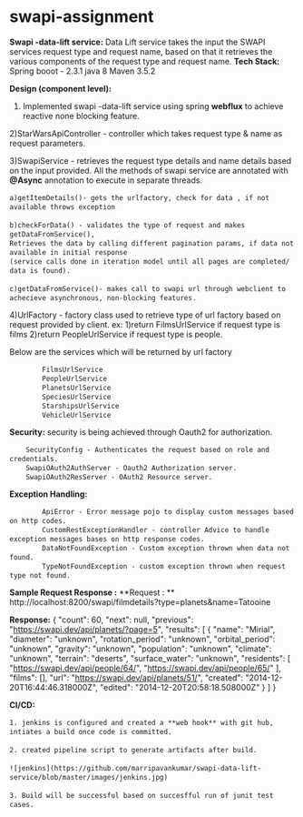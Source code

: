 # swapi-assignment

**Swapi -data-lift service:** 
	Data Lift service takes the input  the SWAPI services request type and request name, based on that it retrieves the various components
	of the request type and request name.
**Tech Stack:**
		Spring booot - 2.3.1
		java 8
		Maven 3.5.2
		
**Design (component level):**

1) Implemented swapi -data-lift service  using spring **webflux** to achieve reactive none blocking feature.
		
2)StarWarsApiController - controller  which takes request type  & name as request parameters.
		
3)SwapiService - retrieves the request type details and name details based on the input provided.
 All the methods of swapi service are annotated with **@Async** annotation to execute in separate threads.
		  
	a)getItemDetails()- gets the urlfactory, check for data , if not available throws exception
			
	b)checkForData() - validates the type of request and makes getDataFromService(),
	Retrieves the data by calling different pagination params, if data not available in initial response
	(service calls done in iteration model until all pages are completed/ data is found).
				
	c)getDataFromService()- makes call to swapi url through webclient to achecieve asynchronous, non-blocking features.
			
4)UrlFactory - factory class used to retrieve type of url factory based on request provided by client.
	ex: 1)return FilmsUrlService if request type is films
	2)return PeopleUrlService if request type is people.
			
Below are the services which will be returned by url factory
			
			FilmsUrlService
			PeopleUrlService
			PlanetsUrlService
			SpeciesUrlService
			StarshipsUrlService
			VehicleUrlService
			
**Security:**
		security is being achieved through Oauth2 for authorization.
		
		SecurityConfig - Authenticates the request based on role and credentials.
		SwapiOAuth2AuthServer - Oauth2 Authorization server.
		SwapiOAuth2ResServer - OAuth2 Resource server.
	
**Exception Handling:**

			ApiError - Error message pojo to display custom messages based on http codes.
			CustomRestExceptionHandler - controller Advice to handle exception messages bases on http response codes.
			DataNotFoundException - Custom exception thrown when data not found.  
			TypeNotFoundException - custom exception thrown when request type not found.

		
**Sample Request Response :**
**Request : **
		http://localhost:8200/swapi/filmdetails?type=planets&name=Tatooine

**Response:**
					{
					    "count": 60,
					    "next": null,
					    "previous": "https://swapi.dev/api/planets/?page=5",
					    "results": [
					        {
					            "name": "Mirial",
					            "diameter": "unknown",
					            "rotation_period": "unknown",
					            "orbital_period": "unknown",
					            "gravity": "unknown",
					            "population": "unknown",
					            "climate": "unknown",
					            "terrain": "deserts",
					            "surface_water": "unknown",
					            "residents": [
					                "https://swapi.dev/api/people/64/",
					                "https://swapi.dev/api/people/65/"
					            ],
					            "films": [],
					            "url": "https://swapi.dev/api/planets/51/",
					            "created": "2014-12-20T16:44:46.318000Z",
					            "edited": "2014-12-20T20:58:18.508000Z"
					        }
					    ]
					}
					
**CI/CD:** 

	1. jenkins is configured and created a **web hook** with git hub, intiates a build once code is committed.
	
	2. created pipeline script to generate artifacts after build.
	
	![jenkins](https://github.com/marripavankumar/swapi-data-lift-service/blob/master/images/jenkins.jpg)
	
	3. Build will be successful based on succesfful run of junit test cases.
	